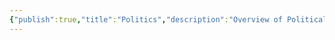 ```yaml
---
{"publish":true,"title":"Politics","description":"Overview of Political Essays tag.","cssclasses":"mado-heading"}
---
```



